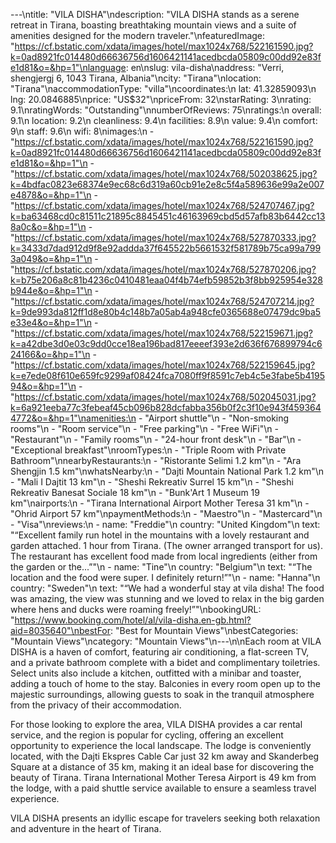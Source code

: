 ---\ntitle: "VILA DISHA"\ndescription: "VILA DISHA stands as a serene retreat in Tirana, boasting breathtaking mountain views and a suite of amenities designed for the modern traveler."\nfeaturedImage: "https://cf.bstatic.com/xdata/images/hotel/max1024x768/522161590.jpg?k=0ad8921fc014480d66636756d1606421141acedbcda05809c00dd92e83fe1d81&o=&hp=1"\nlanguage: en\nslug: vila-disha\naddress: "Verri, shengjergj 6, 1043 Tirana, Albania"\ncity: "Tirana"\nlocation: "Tirana"\naccommodationType: "villa"\ncoordinates:\n  lat: 41.32859093\n  lng: 20.0846885\nprice: "US$32"\npriceFrom: 32\nstarRating: 3\nrating: 9.1\nratingWords: "Outstanding"\nnumberOfReviews: 75\nratings:\n  overall: 9.1\n  location: 9.2\n  cleanliness: 9.4\n  facilities: 8.9\n  value: 9.4\n  comfort: 9\n  staff: 9.6\n  wifi: 8\nimages:\n  - "https://cf.bstatic.com/xdata/images/hotel/max1024x768/522161590.jpg?k=0ad8921fc014480d66636756d1606421141acedbcda05809c00dd92e83fe1d81&o=&hp=1"\n  - "https://cf.bstatic.com/xdata/images/hotel/max1024x768/502038625.jpg?k=4bdfac0823e68374e9ec68c6d319a60cb91e2e8c5f4a589636e99a2e007e4878&o=&hp=1"\n  - "https://cf.bstatic.com/xdata/images/hotel/max1024x768/524707467.jpg?k=ba63468cd0c81511c21895c8845451c46163969cbd5d57afb83b6442cc138a0c&o=&hp=1"\n  - "https://cf.bstatic.com/xdata/images/hotel/max1024x768/527870333.jpg?k=3433d7dad912d9f8e92addda37f645522b5661532f581789b75ca99a7993a049&o=&hp=1"\n  - "https://cf.bstatic.com/xdata/images/hotel/max1024x768/527870206.jpg?k=b75e206a8c81b4236c0410481eaa04f4b74efb59852b3f8bb925954e328b944e&o=&hp=1"\n  - "https://cf.bstatic.com/xdata/images/hotel/max1024x768/524707214.jpg?k=9de993da812ff1d8e80b4c148b7a05ab4a948cfe0365688e07479dc9ba5e33e4&o=&hp=1"\n  - "https://cf.bstatic.com/xdata/images/hotel/max1024x768/522159671.jpg?k=a42dbe3d0e03c9dd0cce18ea196bad817eeeef393e2d636f676899794c624166&o=&hp=1"\n  - "https://cf.bstatic.com/xdata/images/hotel/max1024x768/522159645.jpg?k=e7ede08f610e659fc9299af08424fca7080ff9f8591c7eb4c5e3fabe5b419594&o=&hp=1"\n  - "https://cf.bstatic.com/xdata/images/hotel/max1024x768/502045031.jpg?k=6a921eeba77c3febeaf45cb096b828dcfabba356b0f2c3f10e943f4593644772&o=&hp=1"\namenities:\n  - "Airport shuttle"\n  - "Non-smoking rooms"\n  - "Room service"\n  - "Free parking"\n  - "Free WiFi"\n  - "Restaurant"\n  - "Family rooms"\n  - "24-hour front desk"\n  - "Bar"\n  - "Exceptional breakfast"\nroomTypes:\n  - "Triple Room with Private Bathroom"\nnearbyRestaurants:\n  - "Ristorante Selimi 1.2 km"\n  - "Ara Shengjin 1.5 km"\nwhatsNearby:\n  - "Dajti Mountain National Park 1.2 km"\n  - "Mali I Dajtit 13 km"\n  - "Sheshi Rekreativ Surrel 15 km"\n  - "Sheshi Rekreativ Banesat Sociale 18 km"\n  - "Bunk'Art 1 Museum 19 km"\nairports:\n  - "Tirana International Airport Mother Teresa 31 km"\n  - "Ohrid Airport 57 km"\npaymentMethods:\n  - "Maestro"\n  - "Mastercard"\n  - "Visa"\nreviews:\n  - name: "Freddie"\n    country: "United Kingdom"\n    text: "“Excellent family run hotel in the mountains with a lovely restaurant and garden attached. 1 hour from Tirana. (The owner arranged transport for us). The restaurant has excellent food made from local ingredients (either from the garden or the...”"\n  - name: "Tine"\n    country: "Belgium"\n    text: "“The location and the food were super. I definitely return!”"\n  - name: "Hanna"\n    country: "Sweden"\n    text: "“We had a wonderful stay at vila disha! The food was amazing, the view was stunning and we loved to relax in the big garden where hens and ducks were roaming freely!”"\nbookingURL: "https://www.booking.com/hotel/al/vila-disha.en-gb.html?aid=8035640"\nbestFor: "Best for Mountain Views"\nbestCategories: "Mountain Views"\ncategory: "Mountain Views"\n---\n\nEach room at VILA DISHA is a haven of comfort, featuring air conditioning, a flat-screen TV, and a private bathroom complete with a bidet and complimentary toiletries. Select units also include a kitchen, outfitted with a minibar and toaster, adding a touch of home to the stay. Balconies in every room open up to the majestic surroundings, allowing guests to soak in the tranquil atmosphere from the privacy of their accommodation.

For those looking to explore the area, VILA DISHA provides a car rental service, and the region is popular for cycling, offering an excellent opportunity to experience the local landscape. The lodge is conveniently located, with the Dajti Ekspres Cable Car just 32 km away and Skanderbeg Square at a distance of 35 km, making it an ideal base for discovering the beauty of Tirana. Tirana International Mother Teresa Airport is 49 km from the lodge, with a paid shuttle service available to ensure a seamless travel experience.

VILA DISHA presents an idyllic escape for travelers seeking both relaxation and adventure in the heart of Tirana.